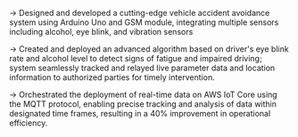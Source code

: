 -> Designed and developed a cutting-edge vehicle accident avoidance system using Arduino Uno and GSM module, integrating multiple sensors including alcohol, eye blink, and vibration sensors 

-> Created and deployed an advanced algorithm based on driver's eye blink rate and alcohol level to detect signs of fatigue and impaired driving; system seamlessly tracked and relayed live parameter data and location information to authorized parties for timely intervention. 

-> Orchestrated the deployment of real-time data on AWS IoT Core using the MQTT protocol, enabling precise tracking and analysis of data within designated time frames, resulting in a 40% improvement in operational efficiency.
